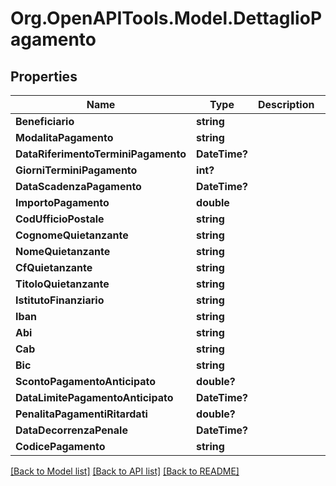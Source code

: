 # Org.OpenAPITools.Model.DettaglioPagamento

## Properties

Name | Type | Description | Notes
------------ | ------------- | ------------- | -------------
**Beneficiario** | **string** |  | [optional] 
**ModalitaPagamento** | **string** |  | [optional] 
**DataRiferimentoTerminiPagamento** | **DateTime?** |  | [optional] 
**GiorniTerminiPagamento** | **int?** |  | [optional] 
**DataScadenzaPagamento** | **DateTime?** |  | [optional] 
**ImportoPagamento** | **double** |  | [optional] 
**CodUfficioPostale** | **string** |  | [optional] 
**CognomeQuietanzante** | **string** |  | [optional] 
**NomeQuietanzante** | **string** |  | [optional] 
**CfQuietanzante** | **string** |  | [optional] 
**TitoloQuietanzante** | **string** |  | [optional] 
**IstitutoFinanziario** | **string** |  | [optional] 
**Iban** | **string** |  | [optional] 
**Abi** | **string** |  | [optional] 
**Cab** | **string** |  | [optional] 
**Bic** | **string** |  | [optional] 
**ScontoPagamentoAnticipato** | **double?** |  | [optional] 
**DataLimitePagamentoAnticipato** | **DateTime?** |  | [optional] 
**PenalitaPagamentiRitardati** | **double?** |  | [optional] 
**DataDecorrenzaPenale** | **DateTime?** |  | [optional] 
**CodicePagamento** | **string** |  | [optional] 

[[Back to Model list]](../README.md#documentation-for-models) [[Back to API list]](../README.md#documentation-for-api-endpoints) [[Back to README]](../README.md)

